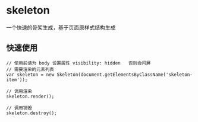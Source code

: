 # skeleton
一个快速的骨架生成，基于页面原样式结构生成


## 快速使用
```
// 使用前请为 body 设置属性 visibility: hidden   否则会闪屏
// 需要渲染的元素列表
var skeleton = new Skeleton(document.getElementsByClassName('skeleton-item'));

// 调用渲染
skeleton.render();

// 调用销毁
skeleton.destroy();
```
